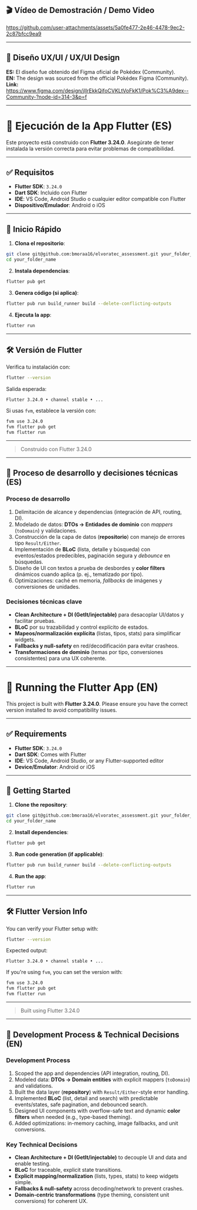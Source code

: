 ## 🎬 Vídeo de Demostración / Demo Video

https://github.com/user-attachments/assets/5a0fe477-2e46-4478-9ec2-2c87bfcc9ea9

---

## 🎨 Diseño UX/UI / UX/UI Design

**ES:** El diseño fue obtenido del Figma oficial de Pokédex (Community).  
**EN:** The design was sourced from the official Pokédex Figma (Community).  
**Link:** https://www.figma.com/design/jIIrEkkQifoCVKLtVoFkK1/Pok%C3%A9dex--Community-?node-id=314-3&p=f

---

# 📱 Ejecución de la App Flutter (ES)

Este proyecto está construido con **Flutter 3.24.0**. Asegúrate de tener instalada la versión correcta para evitar problemas de compatibilidad.

---

## ✅ Requisitos

- **Flutter SDK**: `3.24.0`  
- **Dart SDK**: Incluido con Flutter  
- **IDE**: VS Code, Android Studio o cualquier editor compatible con Flutter  
- **Dispositivo/Emulador**: Android o iOS

---

## 🚀 Inicio Rápido

1. **Clona el repositorio**:
```bash
git clone git@github.com:bmoraa16/elvoratec_assessment.git your_folder_name
cd your_folder_name
```

2. **Instala dependencias**:
```bash
flutter pub get
```

3. **Genera código (si aplica)**:
```bash
flutter pub run build_runner build --delete-conflicting-outputs
```

4. **Ejecuta la app**:
```bash
flutter run
```

---

## 🛠️ Versión de Flutter

Verifica tu instalación con:

```bash
flutter --version
```

Salida esperada:
```
Flutter 3.24.0 • channel stable • ...
```

Si usas `fvm`, establece la versión con:
```bash
fvm use 3.24.0
fvm flutter pub get
fvm flutter run
```

---

> Construido con Flutter 3.24.0

---

## 🧠 Proceso de desarrollo y decisiones técnicas (ES)

### Proceso de desarrollo
1. Delimitación de alcance y dependencias (integración de API, routing, DI).  
2. Modelado de datos: **DTOs → Entidades de dominio** con *mappers* (`toDomain`) y validaciones.  
3. Construcción de la capa de datos (**repositorio**) con manejo de errores tipo `Result/Either`.  
4. Implementación de **BLoC** (lista, detalle y búsqueda) con eventos/estados predecibles, paginación segura y *debounce* en búsquedas.  
5. Diseño de UI con textos a prueba de desbordes y **color filters** dinámicos cuando aplica (p. ej., tematizado por tipo).  
6. Optimizaciones: caché en memoria, *fallbacks* de imágenes y conversiones de unidades.  

### Decisiones técnicas clave
- **Clean Architecture + DI (GetIt/injectable)** para desacoplar UI/datos y facilitar pruebas.  
- **BLoC** por su trazabilidad y control explícito de estados.  
- **Mapeos/normalización explícita** (listas, tipos, stats) para simplificar widgets.  
- **Fallbacks y null-safety** en red/decodificación para evitar crasheos.  
- **Transformaciones de dominio** (temas por tipo, conversiones consistentes) para una UX coherente.


---

# 🧭 Running the Flutter App (EN)

This project is built with **Flutter 3.24.0**. Please ensure you have the correct version installed to avoid compatibility issues.

---

## ✅ Requirements

- **Flutter SDK**: `3.24.0`  
- **Dart SDK**: Comes with Flutter  
- **IDE**: VS Code, Android Studio, or any Flutter-supported editor  
- **Device/Emulator**: Android or iOS

---

## 🚀 Getting Started

1. **Clone the repository**:
```bash
git clone git@github.com:bmoraa16/elvoratec_assessment.git your_folder_name
cd your_folder_name
```

2. **Install dependencies**:
```bash
flutter pub get
```

3. **Run code generation (if applicable)**:
```bash
flutter pub run build_runner build --delete-conflicting-outputs
```

4. **Run the app**:
```bash
flutter run
```

---

## 🛠️ Flutter Version Info

You can verify your Flutter setup with:

```bash
flutter --version
```

Expected output:
```
Flutter 3.24.0 • channel stable • ...
```

If you're using `fvm`, you can set the version with:
```bash
fvm use 3.24.0
fvm flutter pub get
fvm flutter run
```

---

> Built using Flutter 3.24.0

---

## 🧠 Development Process & Technical Decisions (EN)

### Development Process
1. Scoped the app and dependencies (API integration, routing, DI).  
2. Modeled data: **DTOs → Domain entities** with explicit mappers (`toDomain`) and validations.  
3. Built the data layer (**repository**) with `Result/Either`-style error handling.  
4. Implemented **BLoC** (list, detail and search) with predictable events/states, safe pagination, and debounced search.  
5. Designed UI components with overflow-safe text and dynamic **color filters** when needed (e.g., type-based theming).  
6. Added optimizations: in-memory caching, image fallbacks, and unit conversions.

### Key Technical Decisions
- **Clean Architecture + DI (GetIt/injectable)** to decouple UI and data and enable testing.  
- **BLoC** for traceable, explicit state transitions.  
- **Explicit mapping/normalization** (lists, types, stats) to keep widgets simple.  
- **Fallbacks & null-safety** across decoding/network to prevent crashes.  
- **Domain-centric transformations** (type theming, consistent unit conversions) for coherent UX.
